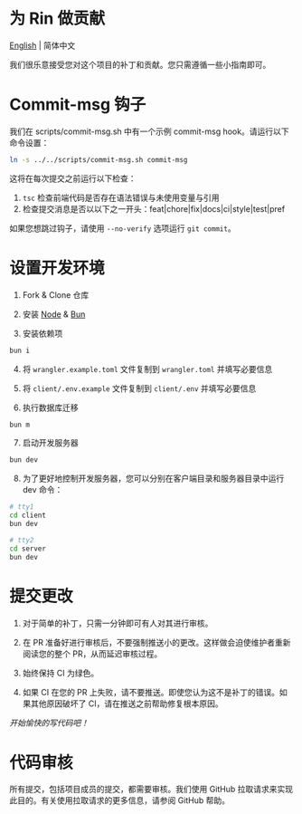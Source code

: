 # 为 Rin 做贡献

[English](./CONTRIBUTING.md) | 简体中文

我们很乐意接受您对这个项目的补丁和贡献。您只需遵循一些小指南即可。

# Commit-msg 钩子
我们在 scripts/commit-msg.sh 中有一个示例 commit-msg hook。请运行以下命令设置：

```sh
ln -s ../../scripts/commit-msg.sh commit-msg
```

这将在每次提交之前运行以下检查：

1. `tsc` 检查前端代码是否存在语法错误与未使用变量与引用
2. 检查提交消息是否以以下之一开头：feat|chore|fix|docs|ci|style|test|pref

如果您想跳过钩子，请使用 `--no-verify` 选项运行 `git commit`。

# 设置开发环境

1. Fork & Clone 仓库

2. 安装 [Node](https://nodejs.org/en/download/package-manager) & [Bun](https://bun.sh/)

3. 安装依赖项
```sh
bun i
```

4. 将 `wrangler.example.toml` 文件复制到 `wrangler.toml` 并填写必要信息

5. 将 `client/.env.example` 文件复制到 `client/.env` 并填写必要信息

6. 执行数据库迁移
```sh
bun m
```

7. 启动开发服务器
```sh
bun dev
```

8. 为了更好地控制开发服务器，您可以分别在客户端目录和服务器目录中运行 dev 命令：
```sh
# tty1
cd client
bun dev

# tty2
cd server
bun dev
```

# 提交更改

1. 对于简单的补丁，只需一分钟即可有人对其进行审核。

2. 在 PR 准备好进行审核后，不要强制推送小的更改。这样做会迫使维护者重新阅读您的整个 PR，从而延迟审核过程。

3. 始终保持 CI 为绿色。

4. 如果 CI 在您的 PR 上失败，请不要推送。即使您认为这不是补丁的错误。如果其他原因破坏了 CI，请在推送之前帮助修复根本原因。

*开始愉快的写代码吧！*

# 代码审核
所有提交，包括项目成员的提交，都需要审核。我们使用 GitHub 拉取请求来实现此目的。有关使用拉取请求的更多信息，请参阅 GitHub 帮助。